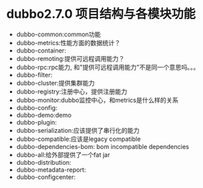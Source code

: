 # dubbo2.7.0 项目结构与各模块功能
- dubbo-common:common功能
- dubbo-metrics:性能方面的数据统计？
- dubbo-container:
- dubbo-remoting:提供可远程调用能力？
- dubbo-rpc:rpc能力, 和"提供可远程调用能力"不是同一个意思吗。。。
- dubbo-filter:
- dubbo-cluster:提供集群能力
- dubbo-registry:注册中心，提供注册能力
- dubbo-monitor:dubbo监控中心，和metrics是什么样的关系
- dubbo-config:
- dubbo-demo:demo
- dubbo-plugin:
- dubbo-serialization:应该提供了串行化的能力 
- dubbo-compatible:应该是legacy compatible
- dubbo-dependencies-bom: bom incompatible dependencies
- dubbo-all:给外部提供了一个fat jar
- dubbo-distribution:
- dubbo-metadata-report:
- dubbo-configcenter:
